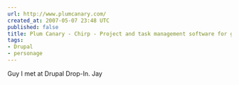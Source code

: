 ```yaml
---
url: http://www.plumcanary.com/
created_at: 2007-05-07 23:48 UTC
published: false
title: Plum Canary - Chirp - Project and task management software for group collaboration.
tags:
- Drupal
- personage
---
```


Guy I met at Drupal Drop-In.  Jay
